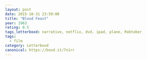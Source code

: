 ```yaml
---
layout: post 
date: 2015-10-31 23:59:00
title: "Blood Feast"
year: 1963
rating: 0.5
tags_letterboxd: narrative, netflix, dvd, ipad, plane, Robtober
tags:
  - film
category: Letterboxd
canonical: https://boxd.it/7n1rr
---
```

